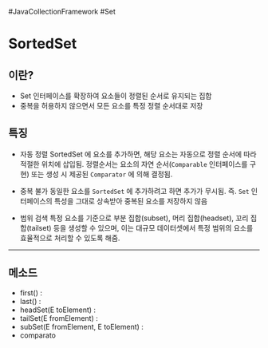 #JavaCollectionFramework  #Set

# SortedSet

## 이란?
* Set 인터페이스를 확장하여 요소들이 정렬된 순서로 유지되는 집합
* 중복을 허용하지 않으면서 모든 요소를 특정 정렬 순서대로 저장


## 특징
* 자동 정렬
	SortedSet 에 요소를 추가하면, 해당 요소는 자동으로 정렬 순서에 따라 적절한 위치에 삽입됨. 정렬순서는 요소의 자연 순서(`Comparable` 인터페이스를 구현) 또는 생성 시 제공된 `Comparator` 에 의해 결정됨.

* 중복 불가
	동일한 요소를 `SortedSet` 에 추가하려고 하면 추가가 무시됨. 즉. `Set` 인터페이스의 특성을 그대로 상속받아 중복된 요소를 저장하지 않음

* 범위 검색
	특정 요소를 기준으로 부분 집합(subset), 머리 집합(headset), 꼬리 집합(tailset) 등을 생성할 수 있으며, 이는 대규모 데이터셋에서 특정 범위의 요소를 효율적으로 처리할 수 있도록 해줌.


---

## 메소드

* first() : 
* last() : 
* headSet(E toElement) : 
* tailSet(E fromElement) : 
* subSet(E fromElement, E toElement) : 
* comparato
